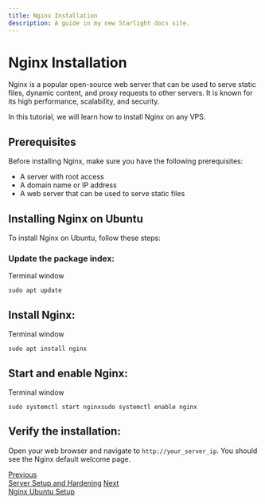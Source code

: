 ```yaml
---
title: Nginx Installation
description: A guide in my new Starlight docs site.
---
```


Nginx Installation
==================

Nginx is a popular open-source web server that can be used to serve static files, dynamic content, and proxy requests to other servers. It is known for its high performance, scalability, and security.

In this tutorial, we will learn how to install Nginx on any VPS.

Prerequisites
-------------

Before installing Nginx, make sure you have the following prerequisites:

*   A server with root access
*   A domain name or IP address
*   A web server that can be used to serve static files

Installing Nginx on Ubuntu
--------------------------

To install Nginx on Ubuntu, follow these steps:

### Update the package index:

Terminal window

    sudo apt update

Install Nginx:
--------------

Terminal window

    sudo apt install nginx

Start and enable Nginx:
-----------------------

Terminal window

    sudo systemctl start nginxsudo systemctl enable nginx

Verify the installation:
------------------------

Open your web browser and navigate to `http://your_server_ip`. You should see the Nginx default welcome page.

[Previous  
Server Setup and Hardening](/server-setup/) [Next  
Nginx Ubuntu Setup](/nginx-config/)